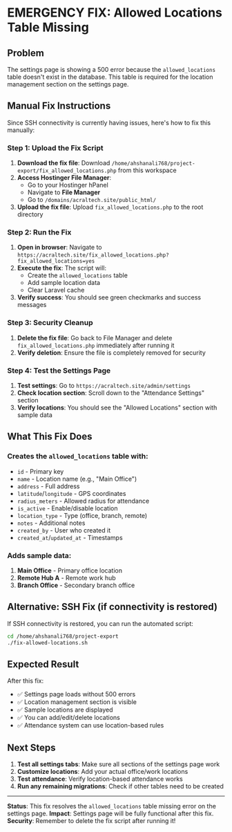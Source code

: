 # EMERGENCY FIX: Allowed Locations Table Missing

## Problem
The settings page is showing a 500 error because the `allowed_locations` table doesn't exist in the database. This table is required for the location management section on the settings page.

## Manual Fix Instructions

Since SSH connectivity is currently having issues, here's how to fix this manually:

### Step 1: Upload the Fix Script
1. **Download the fix file**: Download `/home/ahshanali768/project-export/fix_allowed_locations.php` from this workspace
2. **Access Hostinger File Manager**: 
   - Go to your Hostinger hPanel
   - Navigate to **File Manager**
   - Go to `/domains/acraltech.site/public_html/`
3. **Upload the fix file**: Upload `fix_allowed_locations.php` to the root directory

### Step 2: Run the Fix
1. **Open in browser**: Navigate to `https://acraltech.site/fix_allowed_locations.php?fix_allowed_locations=yes`
2. **Execute the fix**: The script will:
   - Create the `allowed_locations` table
   - Add sample location data
   - Clear Laravel cache
3. **Verify success**: You should see green checkmarks and success messages

### Step 3: Security Cleanup
1. **Delete the fix file**: Go back to File Manager and delete `fix_allowed_locations.php` immediately after running it
2. **Verify deletion**: Ensure the file is completely removed for security

### Step 4: Test the Settings Page
1. **Test settings**: Go to `https://acraltech.site/admin/settings`
2. **Check location section**: Scroll down to the "Attendance Settings" section
3. **Verify locations**: You should see the "Allowed Locations" section with sample data

## What This Fix Does

### Creates the `allowed_locations` table with:
- `id` - Primary key
- `name` - Location name (e.g., "Main Office")
- `address` - Full address
- `latitude`/`longitude` - GPS coordinates
- `radius_meters` - Allowed radius for attendance
- `is_active` - Enable/disable location
- `location_type` - Type (office, branch, remote)
- `notes` - Additional notes
- `created_by` - User who created it
- `created_at`/`updated_at` - Timestamps

### Adds sample data:
1. **Main Office** - Primary office location
2. **Remote Hub A** - Remote work hub
3. **Branch Office** - Secondary branch office

## Alternative: SSH Fix (if connectivity is restored)

If SSH connectivity is restored, you can run the automated script:

```bash
cd /home/ahshanali768/project-export
./fix-allowed-locations.sh
```

## Expected Result

After this fix:
- ✅ Settings page loads without 500 errors
- ✅ Location management section is visible
- ✅ Sample locations are displayed
- ✅ You can add/edit/delete locations
- ✅ Attendance system can use location-based rules

## Next Steps

1. **Test all settings tabs**: Make sure all sections of the settings page work
2. **Customize locations**: Add your actual office/work locations
3. **Test attendance**: Verify location-based attendance works
4. **Run any remaining migrations**: Check if other tables need to be created

---

**Status**: This fix resolves the `allowed_locations` table missing error on the settings page.
**Impact**: Settings page will be fully functional after this fix.
**Security**: Remember to delete the fix script after running it!
